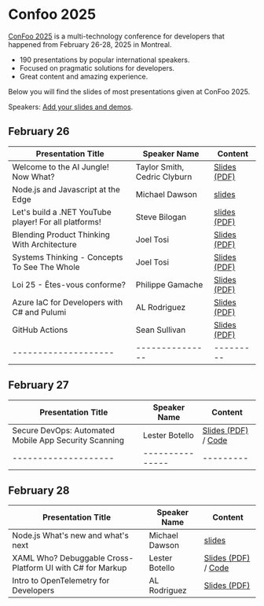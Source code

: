 # Confoo 2025

[ConFoo 2025](https://www.confoo.ca/en/2025) is a multi-technology conference for developers that happened from February 26-28, 2025 in Montreal.

- 190 presentations by popular international speakers.
- Focused on pragmatic solutions for developers.
- Great content and amazing experience.

Below you will find the slides of most presentations given at ConFoo 2025.

Speakers: [Add your slides and demos](CONTRIBUTING.md).

## February 26

| Presentation Title                                    | Speaker Name                 | Content                                                                                                              |
|-------------------------------------------------------|------------------------------|----------------------------------------------------------------------------------------------------------------------|
| Welcome to the AI Jungle! Now What?                   | Taylor Smith, Cedric Clyburn | [Slides (PDF)](26-02-2025/Welcome_to_the_AI_Jungle-Now_What-Taylor_Smith-Cedric_Clyburn.pdf)                         |
| Node.js and Javascript at the Edge                    | Michael Dawson               | [slides](https://github.com/confooca/2025/blob/main/2025-02-26/Nodejs_and_JavaScript_at_the_Edge-Michael_Dawson.pdf) |
| Let's build a .NET YouTube player! For all platforms! | Steve Bilogan                | [slides (PDF)](/26-02-2025/Lets_build_a_NET_YouTube_player_For_all_platforms-Steve_Bilogan.pdf)                      |
| Blending Product Thinking With Architecture           | Joel Tosi                    | [Slides (PDF)](26-02-2025/Blending_Product_Thinking_With_Architecture-Joel_Tosi.pdf)                                 |
| Systems Thinking - Concepts To See The Whole          | Joel Tosi                    | [Slides (PDF)](26-02-2025/Systems_Thinking_Concepts_To_See_The_Whole-Joel_Tosi.pdf)                                  |
| Loi 25 - Êtes-vous conforme?                          | Philippe Gamache             | [Slides (PDF)](https://github.com/confooca/2025/blob/main/2025-02-26/loi-25-etes-vous-conforme-philippe-gamache.pdf) |
| Azure IaC for Developers with C# and Pulumi           | AL Rodriguez                 | [Slides (PDF)](26-02-2025/Azure_IaC_for_Developers_with_CSharp_and_Pulumi-AL_Rodriguez.pdf)                          |
| GitHub Actions                                        | Sean Sullivan                | [Slides (PDF)](26-02-2025/github_actions_sean_sullivan.pdf)                                                          |
| --------------------                                  | ---------------              | ---------                                                                                                            |


## February 27
| Presentation Title | Speaker Name  | Content |
|--------------------|---------------|---------|
Secure DevOps: Automated Mobile App Security Scanning | Lester Botello | [Slides (PDF)](27-02-2025/LesterB%20-%20Confoo2025%20-%20Secure%20DevOps.pdf)  / [Code](https://github.com/nventive/FlutterApplicationTemplate)
|--------------------|---------------|---------|


## February 28
| Presentation Title | Speaker Name  | Content |
|--------------------|---------------|---------|
| Node.js What's new and what's next | Michael Dawson | [slides](https://github.com/confooca/2025/blob/main/28-02-2025/Nodejs_whats_new_and_whats_next-Michael_Dawson.pdf)
XAML Who? Debuggable Cross-Platform UI with C# for Markup | Lester Botello | [Slides (PDF)](28-02-2025/LesterB%20-%20Confoo2025%20-%20XAML%20Who.pdf)  / [Code](https://github.com/lesterbotello/ConFoo2025)
| Intro to OpenTelemetry for Developers | AL Rodriguez | [Slides (PDF)](28-02-2025/Intro_to_OpenTelemetry_for_Developers-AL_Rodriguez.pdf) ||--------------------|---------------|---------|


